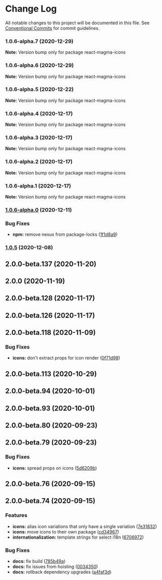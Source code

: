 # Change Log

All notable changes to this project will be documented in this file.
See [Conventional Commits](https://conventionalcommits.org) for commit guidelines.

### 1.0.6-alpha.7 (2020-12-29)

**Note:** Version bump only for package react-magma-icons





### 1.0.6-alpha.6 (2020-12-29)

**Note:** Version bump only for package react-magma-icons





### 1.0.6-alpha.5 (2020-12-22)

**Note:** Version bump only for package react-magma-icons





### 1.0.6-alpha.4 (2020-12-17)

**Note:** Version bump only for package react-magma-icons





### 1.0.6-alpha.3 (2020-12-17)

**Note:** Version bump only for package react-magma-icons





### 1.0.6-alpha.2 (2020-12-17)

**Note:** Version bump only for package react-magma-icons





### 1.0.6-alpha.1 (2020-12-17)

**Note:** Version bump only for package react-magma-icons





### [1.0.6-alpha.0](https://github.com/cengage/react-magma/compare/react-magma-icons@1.0.5...react-magma-icons@1.0.6-alpha.0) (2020-12-11)

### Bug Fixes

- **npm:** remove nexus from package-locks ([1f1d8a9](https://github.com/cengage/react-magma/commit/1f1d8a95ba7ba30e2230b2ae4420fa5d7483f9ee))

### [1.0.5](https://github.com/cengage/react-magma/compare/react-magma-icons@1.0.5...react-magma-icons@1.0.5) (2020-12-08)

## 2.0.0-beta.137 (2020-11-20)

## 2.0.0 (2020-11-19)

## 2.0.0-beta.128 (2020-11-17)

## 2.0.0-beta.126 (2020-11-17)

## 2.0.0-beta.118 (2020-11-09)

### Bug Fixes

- **icons:** don't extract props for icon render ([0f71d98](https://github.com/cengage/react-magma/commit/0f71d98db6979a96e48c1623809d3c42d127de44))

## 2.0.0-beta.113 (2020-10-29)

## 2.0.0-beta.94 (2020-10-01)

## 2.0.0-beta.93 (2020-10-01)

## 2.0.0-beta.80 (2020-09-23)

## 2.0.0-beta.79 (2020-09-23)

### Bug Fixes

- **icons:** spread props on icons ([5d6209b](https://github.com/cengage/react-magma/commit/5d6209b2416079d9a86d8e6b3b23c26f22d29616))

## 2.0.0-beta.76 (2020-09-15)

## 2.0.0-beta.74 (2020-09-15)

### Features

- **icons:** alias icon variations that only have a single variation ([7e31832](https://github.com/cengage/react-magma/commit/7e31832f89abf4def1cbaf4bb6b50bf4138b5b82))
- **icons:** move icons to their own package ([cd34967](https://github.com/cengage/react-magma/commit/cd34967a7c53e69ffc5b0a54ad3cb491292e7ec5))
- **internationalization:** template strings for select i18n ([6706972](https://github.com/cengage/react-magma/commit/6706972de4f902d22af9d15dc14d24989149daf6))

### Bug Fixes

- **docs:** fix build ([785b49a](https://github.com/cengage/react-magma/commit/785b49a98c949506a05484a06cdb9251591d0e3f))
- **docs:** fix issues from hoisting ([0034350](https://github.com/cengage/react-magma/commit/0034350e7c0c095f435d73e0650a141f85aa5b12))
- **docs:** rollback dependency upgrades ([a4faf3d](https://github.com/cengage/react-magma/commit/a4faf3d65edf1eb06d783a6304cfb73768935ea8))

